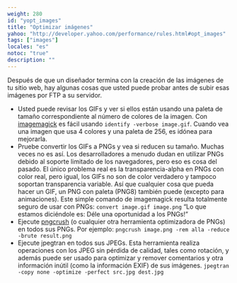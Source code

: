 ```yaml
---
weight: 280
id: "yopt_images"
title: "Optimizar imágenes"
yahoo: "http://developer.yahoo.com/performance/rules.html#opt_images"
tags: ["images"]
locales: "es"
notoc: "true"
description: ""
---
```


Después de que un diseñador termina con la creación de las imágenes de tu sitio web, hay algunas cosas que usted puede probar antes de subir esas imágenes por FTP a su servidor.

- Usted puede revisar los GIFs y ver si ellos están usando una paleta de tamaño correspondiente al número de colores de la imagen. Con [imagemagick](http://www.imagemagick.org) es fácil usando `identify -verbose image.gif`. Cuando vea una imagen que usa 4 colores y una paleta de 256, es idónea para mejorarla.
- Pruebe convertir los GIFs a PNGs y vea si reducen su tamaño. Muchas veces no es así. Los desarrolladores a menudo dudan en utilizar PNGs debido al soporte limitado de los navegadores, pero eso es cosa del pasado. El único problema real es la transparencia-alpha en PNGs con color real, pero igual, los GIFs no son de color verdadero y tampoco soportan transparencia variable. Así que cualquier cosa que pueda hacer un GIF, un PNG con paleta (PNG8) también puede (excepto para animaciones). Este simple comando de imagemagick resulta totalmente seguro de usar con PNGs: `convert image.gif image.png` “Lo que estamos diciéndole es: Déle una oportunidad a los PNGs!”
- Ejecute [pngcrush](http://pmt.sourceforge.net/pngcrush/) (o cualquier otra herramienta optimizadora de PNGs) en todos sus PNGs. Por ejemplo: `pngcrush image.png -rem alla -reduce -brute result.png`
- Ejecute jpegtran en todos sus JPEGs. Esta herramienta realiza operaciones con los JPEG sin pérdida de calidad, tales como rotación, y además puede ser usado para optimizar y remover comentarios y otra información inútil (como la información EXIF) de sus imágenes. `jpegtran -copy none -optimize -perfect src.jpg dest.jpg`

   